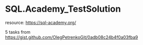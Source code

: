 # SQL.Academy_TestSolution
resource:
https://sql-academy.org/


5 tasks from https://gist.github.com/OlegPetrenkoGit/0adb08c24b4f0a03fba9
